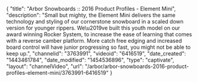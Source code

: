 {
    "title": "Arbor Snowboards :: 2016 Product Profiles - Element Mini",
    "description": "Small but mighty, the Element Mini delivers the same technology and styling of our cornerstone snowboard in a scaled down version for younger rippers. We\u2019ve built this youth model on our award winning Rocker System, to increase the ease of learning that comes with a reverse camber platform. More catch free edging and increased board control will have junior progressing so fast, you might not be able to keep up.",
    "channelid": "3763991",
    "videoid": "6416519",
    "date_created": "1443461784",
    "date_modified": "1454536896",
    "type": "captivate",
    "layout": "channelVideo",
    "url": "\/arbor\/arbor-snowboards-2016-product-profiles-element-mini\/3763991-6416519"
}
